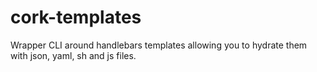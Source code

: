 # cork-templates
Wrapper CLI around handlebars templates allowing you to hydrate them with json, yaml, sh and js files.
